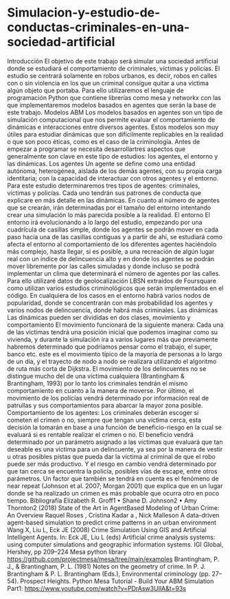 # Simulacion-y-estudio-de-conductas-criminales-en-una-sociedad-artificial

Introducción
El objetivo de este trabajo será simular una sociedad artificial donde se estudiará el
comportamiento de criminales, víctimas y policías. El estudio se centrará solamente en robos
urbanos, es decir, robos en calles con o sin violencia en los que un criminal consigue quitar a una
víctima algún objeto que portaba. Para ello utilizaremos el lenguaje de programación Python
que contiene librerías como mesa y networkx con las que implementaremos modelos basados
en agentes que serán la base de este trabajo.
Modelos ABM
Los modelos basados en agentes son un tipo de simulación computacional que nos permite
evaluar el comportamiento de dinámicas e interacciones entre diversos agentes. Estos modelos
son muy útiles para estudiar dinámicas que son difícilmente replicables en la realidad o que son
poco éticas, como es el caso de la criminología.
Antes de empezar a programar se necesita desarrollartres aspectos que generalmente son clave
en este tipo de estudios: los agentes, el entorno y las dinámicas.
Los agentes
Un agente se define como una entidad autónoma, heterogénea, aislada de los demás agentes,
con su propia carga identitaria; con la capacidad de interactuar con otros agentes y el entorno.
Para este estudio determinaremos tres tipos de agentes: criminales, víctimas y policías. Cada
uno tendrán sus patrones de conducta que explicare en más detalle en las dinámicas. En cuanto
al número de agentes que se crearán, irán determinadas por el tamaño del entorno intentando
crear una simulación lo más parecida posible a la realidad.
El entorno
El entorno irá evolucionando a lo largo del estudio, empezando por una cuadrícula de casillas
simple, donde los agentes se podrán mover en cada paso hacia una de las casillas contiguas y a
partir de ahí, se estudiará como afecta el entorno al comportamiento de los diferentes agentes
haciéndolo más complejo, hasta llegar, si es posible, a una recreación de algún lugar real con un
índice de delincuencia alto y en donde los agentes se podrán mover libremente por las calles
simuladas y donde incluso se podrá implementar un clima que determinará el número de
agentes por las calles. Para ello utilizaré datos de geolocalización LBSN extraídos de Foursquare
como utilizan varios estudios criminológicos que serán implementados en el código. En
cualquiera de los casos en el entorno habrá varios nodos de popularidad, donde se concentrarán
con más probabilidad los agentes y varios nodos de delincuencia, donde habrá más criminales.
Las dinámicas
Las dinámicas pueden ser divididas en dos clases, movimiento y comportamiento
El movimiento funcionará de la siguiente manera:
Cada una de las víctimas tendrá una posición inicial que podemos imaginar como su vivienda, y
durante la simulación ira a varios lugares más que previamente habremos determinado que
podríamos pensar como el trabajo, el super, banco etc. este es el movimiento típico de la
mayoría de personas a lo largo de un día, y el trayecto de nodo a nodo se realizara utilizando el
algoritmo de ruta más corta de Dijkstra. El movimiento de los delincuentes no se distingue
mucho del de una víctima cualquiera (Brantingham & Brantingham, 1993) por lo tanto los
criminales tendrán el mismo comportamiento en cuanto a la manera de moverse. Por último, el
movimiento de los policías vendrá determinado por información real de patrullas y sus
comportamientos para abarcar la mayor zona posible.
Comportamiento de los agentes:
Los criminales deberán escoger si cometen el crimen o no, siempre que tengan una víctima
cerca, esta decisión la tomarán en base a una función de beneficio-riesgo en la cual se evaluará
si es rentable realizar el crimen o no. El beneficio vendrá determinado por un parámetro
asignado a las víctimas que evaluará que tan deseable es una víctima para un delincuente, ya
sea por la manera de vestir u otras posibles pistas que pueda dar la víctima al criminal de que el
robo puede ser más productivo. Y el riesgo en cambio vendrá determinado por que tan cerca se
encuentra la policía, posibles vías de escape, entre otros parámetros. Un factor que también se
tendrá en cuenta es el fenómeno de near repeat (Johnson et al. 2007; Morgan 2001) que explica
que en un lugar donde se ha realizado un crimen es más probable que ocurra otro en poco
tiempo.
Bibliografía
Elizabeth R. Groff1 • Shane D. Johnson2 • Amy Thornton2 (2018) State of the Art in AgentBased Modeling of Urban Crime: An Overview
Raquel Roses , Cristina Kadar a , Nick Malleson A data-driven agent-based simulation to predict
crime patterns in an urban environment
Wang X, Liu L, Eck JE (2008) Crime Simulation Using GIS and Artificial Intelligent Agents. In: Eck
JE, Liu L (eds) Artificial crime analysis systems: using computer simulations and geographic
information systems. IGI Global, Hershey, pp 209–224
Mesa python library https://github.com/projectmesa/mesa/tree/main/examples
Brantingham, P. J., & Brantingham, P. L. (1981) Notes on the geometry of crime. In P. J.
Brantingham & P. L. Brantingham (Eds.), Environmental criminology (pp. 27–54). Prospect
Heights.
Python Mesa Tutorial - Build Your ABM Simulation Part1:
https://www.youtube.com/watch?v=PDrAsw3UIlA&t=93s
